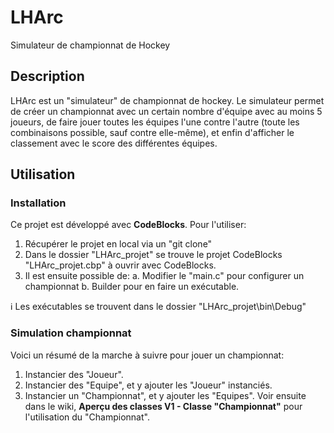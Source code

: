 # LHArc
Simulateur de championnat de Hockey

## Description
LHArc est un "simulateur" de championnat de hockey. Le simulateur permet de créer un championnat avec un certain nombre d'équipe avec au moins 5 joueurs, de faire jouer toutes les équipes l'une contre l'autre (toute les combinaisons possible, sauf contre elle-même), et enfin d'afficher le classement avec le score des différentes équipes.

## Utilisation
### Installation
Ce projet est développé avec **CodeBlocks**. 
Pour l'utiliser:
1. Récupérer le projet en local via un "git clone"
2. Dans le dossier "LHArc_projet" se trouve le projet CodeBlocks "LHArc_projet.cbp" à ouvrir avec CodeBlocks.
3. Il est ensuite possible de:
   a. Modifier le "main.c" pour configurer un championnat
   b. Builder pour en faire un exécutable.

:information_source: Les exécutables se trouvent dans le dossier "LHArc_projet\bin\Debug"

### Simulation championnat
Voici un résumé de la marche à suivre pour jouer un championnat:
1. Instancier des "Joueur".
2. Instancier des "Equipe", et y ajouter les "Joueur" instanciés.
3. Instancier un "Championnat", et y ajouter les "Equipes".
Voir ensuite dans le wiki, **Aperçu des classes V1 - Classe "Championnat"** pour l'utilisation du "Championnat".
